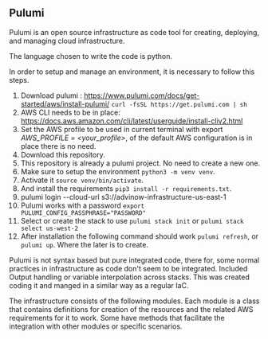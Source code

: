 ## Pulumi

Pulumi is an open source infrastructure as code tool for creating, deploying, and managing cloud infrastructure.

The language chosen to write the code is python.

In order to setup and manage an environment, it is necessary to follow this steps.

  1. Download pulumi : https://www.pulumi.com/docs/get-started/aws/install-pulumi/
    `curl -fsSL https://get.pulumi.com | sh`
  2. AWS CLI needs to be in place: https://docs.aws.amazon.com/cli/latest/userguide/install-cliv2.html   
  3. Set the AWS profile to be used in current terminal  with export *AWS_PROFILE = <your_profile>*, of the default AWS configuration is in place there is no need.
  4. Download this repository.
  5. This repository is already a pulumi project. No need to create a new one.
  6. Make sure to setup the environment `python3 -m venv venv`.
  7. Activate it `source venv/bin/activate`.
  8. And install the requirements `pip3 install -r requirements.txt`.
  5. pulumi login --cloud-url s3://advinow-infrastructure-us-east-1
  9. Pulumi works with a password `export PULUMI_CONFIG_PASSPHRASE="PASSWORD"`
  10. Select or create the stack to use `pulumi stack init` or `pulumi stack select us-west-2`
  11. After installation the following command should work `pulumi refresh`, or `pulumi up`. Where the later is to create.


 Pulumi is not syntax based but pure integrated code, there for, some normal practices in infrastructure as code don't seem to be integrated. Included Output handling or variable interpolation across stacks. This was created coding it and manged in a similar way as a regular IaC.

The infrastructure consists of the following modules. Each module is a class that contains definitions for creation of the resources and the related AWS requirements for it to work. Some have methods that facilitate the integration with other modules or specific scenarios.